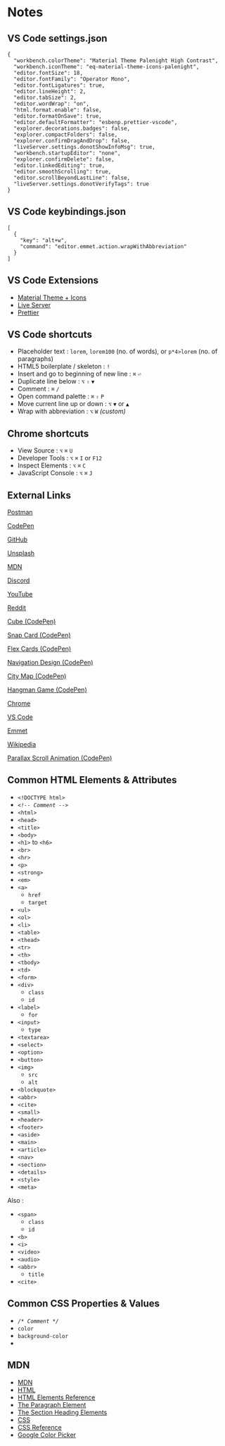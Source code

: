 # Notes

## VS Code settings.json
```
{
  "workbench.colorTheme": "Material Theme Palenight High Contrast",
  "workbench.iconTheme": "eq-material-theme-icons-palenight",
  "editor.fontSize": 18,
  "editor.fontFamily": "Operator Mono",
  "editor.fontLigatures": true,
  "editor.lineHeight": 2,
  "editor.tabSize": 2,
  "editor.wordWrap": "on",
  "html.format.enable": false,
  "editor.formatOnSave": true,
  "editor.defaultFormatter": "esbenp.prettier-vscode",
  "explorer.decorations.badges": false,
  "explorer.compactFolders": false,
  "explorer.confirmDragAndDrop": false,
  "liveServer.settings.donotShowInfoMsg": true,
  "workbench.startupEditor": "none",
  "explorer.confirmDelete": false,
  "editor.linkedEditing": true,
  "editor.smoothScrolling": true,
  "editor.scrollBeyondLastLine": false,
  "liveServer.settings.donotVerifyTags": true
}
```

## VS Code keybindings.json

```
[
  {
    "key": "alt+w",
    "command": "editor.emmet.action.wrapWithAbbreviation"
  }
]
```

## VS Code Extensions

- [Material Theme + Icons](material-theme-website.vercel.app)
- [Live Server](ritwickdey.github.io/vscode-live-server)
- [Prettier](prettier.io)

## VS Code shortcuts

- Placeholder text : `lorem`, `lorem100` (no. of words), or `p*4>lorem` (no. of paragraphs)
- HTML5 boilerplate / skeleton : `!`
- Insert and go to beginning of new line : `⌘` `⏎`
- Duplicate line below : `⌥` `⇧` `▼`
- Comment : `⌘` `/`
- Open command palette : `⌘` `⇧` `P`
- Move current line up or down : `⌥` `▼` or `▲`
- Wrap with abbreviation : `⌥` `W` *(custom)*

## Chrome shortcuts

- View Source : `⌥` `⌘` `U`
- Developer Tools : `⌥` `⌘` `I` or `F12`
- Inspect Elements : `⌥` `⌘` `C`
- JavaScript Console : `⌥` `⌘` `J`

## External Links

[Postman](postman.com)

[CodePen](codepen.com)

[GitHub](github.com)

[Unsplash](unsplash.com)

[MDN](developer.mozilla.org)

[Discord](discord.gg/NXZUVuFUjB)

[YouTube](youtube.com/@ColtSteeleCode)

[Reddit](reddit.com)

[Cube (CodePen)](codepen.io/bsehovac/pen/EMyWVv)

[Snap Card (CodePen)](codepen.io/josfabre/pen/poZdJga)

[Flex Cards (CodePen)](codepen.io/z-/pen/OBPJKK)

[Navigation Design (CodePen)](codepen.io/Saramazal/pen/LYyywNb)

[City Map (CodePen)](codepen.io/jesperkc/pen/poZaxgN)

[Hangman Game (CodePen)](codepen.io/cathydutton/pen/JjpxMm)

[Chrome](google.com/chrome)

[VS Code](code.visualstudio.com)

[Emmet](emmet.io)

[Wikipedia](wikipedia.org)

[Parallax Scroll Animation (CodePen)](codepen.io/isladjan/pen/abdyPBw)

## Common HTML Elements & Attributes

- `<!DOCTYPE html>`
- *`<!-- Comment -->`*
- `<html>`
- `<head>`
- `<title>`
- `<body>`
- `<h1>` to `<h6>`
- `<br>`
- `<hr>`
- `<p>`
- `<strong>`
- `<em>`
- `<a>`
  - `href`
  - `target`
- `<ul>`
- `<ol>`
- `<li>`
- `<table>`
- `<thead>`
- `<tr>`
- `<th>`
- `<tbody>`
- `<td>`
- `<form>`
- `<div>`
  - `class`
  - `id`
- `<label>`
  - `for`
- `<input>`
  - `type`
- `<textarea>`
- `<select>`
- `<option>`
- `<button>`
- `<img>`
  - `src`
  - `alt`
- `<blockquote>`
- `<abbr>`
- `<cite>`
- `<small>`
- `<header>`
- `<footer>`
- `<aside>`
- `<main>`
- `<article>`
- `<nav>`
- `<section>`
- `<details>`
- `<style>`
- `<meta>`

Also :

- `<span>`
  - `class`
  - `id`
- `<b>`
- `<i>`
- `<video>`
- `<audio>`
- `<abbr>`
  - `title`
- `<cite>`

## Common CSS Properties & Values

- *`/* Comment */`*
- `color`
- `background-color`
- 

## MDN

- [MDN](developer.mozilla.org)
- [HTML](developer.mozilla.org/en-US/docs/Web/HTML)
- [HTML Elements Reference](developer.mozilla.org/en-US/docs/Web/HTML/Element)
- [The Paragraph Element](developer.mozilla.org/en-US/docs/Web/HTML/Element/p)
- [The Section Heading Elements](developer.mozilla.org/en-US/docs/Web/HTML/Element/Heading_Elements)
- [CSS](developer.mozilla.org/en-US/docs/Web/CSS)
- [CSS Reference](developer.mozilla.org/en-US/docs/Web/CSS/Reference)
- [Google Color Picker](g.co/kgs/jxq4ey)
